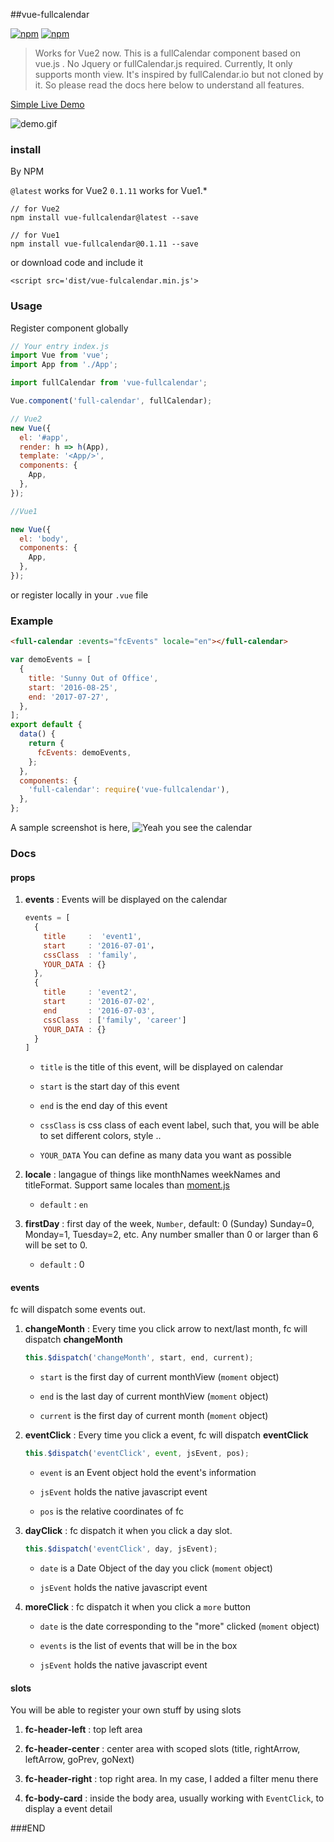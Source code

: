 ##vue-fullcalendar

[![npm](https://img.shields.io/npm/v/vue-fullcalendar.svg?maxAge=2592000?style=flat-square)]()
[![npm](https://img.shields.io/npm/dt/vue-fullcalendar.svg?maxAge=2592000?style=flat-square)]()

> Works for Vue2 now. This is a fullCalendar component based on vue.js . No Jquery or fullCalendar.js required. Currently, It only supports month view. It's inspired by fullCalendar.io but not cloned by it. So please read the docs here below to understand all features.

[Simple Live Demo](https://wanderxx.github.io/vue-fullcalendar/)

![demo.gif](http://g.recordit.co/vovteJ5m9o.gif)

### install

By NPM

`@latest` works for Vue2
`0.1.11` works for Vue1.\*

```shell
// for Vue2
npm install vue-fullcalendar@latest --save

// for Vue1
npm install vue-fullcalendar@0.1.11 --save
```

or download code and include it

```shell
<script src='dist/vue-fulcalendar.min.js'>
```

### Usage

Register component globally

```javascript
// Your entry index.js
import Vue from 'vue';
import App from './App';

import fullCalendar from 'vue-fullcalendar';

Vue.component('full-calendar', fullCalendar);

// Vue2
new Vue({
  el: '#app',
  render: h => h(App),
  template: '<App/>',
  components: {
    App,
  },
});

//Vue1

new Vue({
  el: 'body',
  components: {
    App,
  },
});
```

or register locally in your `.vue` file

### Example

```html
<full-calendar :events="fcEvents" locale="en"></full-calendar>
```

```javascript
var demoEvents = [
  {
    title: 'Sunny Out of Office',
    start: '2016-08-25',
    end: '2017-07-27',
  },
];
export default {
  data() {
    return {
      fcEvents: demoEvents,
    };
  },
  components: {
    'full-calendar': require('vue-fullcalendar'),
  },
};
```

A sample screenshot is here,
![Yeah you see the calendar](http://upload-images.jianshu.io/upload_images/1678581-169e72e080ce5fad.png?imageMogr2/auto-orient/strip%7CimageView2/2/w/1240)

### Docs

#### props

1.  **events** : Events will be displayed on the calendar

    ```javascript
    events = [
      {
        title     :  'event1',
        start     : '2016-07-01'，
        cssClass  : 'family',
        YOUR_DATA : {}
      },
      {
        title     : 'event2',
        start     : '2016-07-02',
        end       : '2016-07-03',
        cssClass  : ['family', 'career']
        YOUR_DATA : {}
      }
    ]
    ```

    * `title` is the title of this event, will be displayed on calendar

    * `start` is the start day of this event

    * `end` is the end day of this event

    * `cssClass` is css class of each event label, such that, you will be able to set different colors, style ..

    * `YOUR_DATA` You can define as many data you want as possible

2.  **locale** : langague of things like monthNames weekNames and titleFormat. Support same locales than [moment.js](http://momentjs.com/docs/#/i18n/)

    * `default` : `en`

3.  **firstDay** : first day of the week, `Number`, default: 0 (Sunday)
    Sunday=0, Monday=1, Tuesday=2, etc.
    Any number smaller than 0 or larger than 6 will be set to 0.

    * `default` : 0

#### events

fc will dispatch some events out.

1.  **changeMonth** : Every time you click arrow to next/last month, fc will dispatch **changeMonth**

    ```javascript
    this.$dispatch('changeMonth', start, end, current);
    ```

    * `start` is the first day of current monthView (`moment` object)

    * `end` is the last day of current monthView (`moment` object)

    * `current` is the first day of current month (`moment` object)

2.  **eventClick** : Every time you click a event, fc will dispatch **eventClick**

    ```javascript
    this.$dispatch('eventClick', event, jsEvent, pos);
    ```

    * `event` is an Event object hold the event's information

    * `jsEvent` holds the native javascript event

    * `pos` is the relative coordinates of fc

3)  **dayClick** : fc dispatch it when you click a day slot.

    ```javascript
    this.$dispatch('eventClick', day, jsEvent);
    ```

    * `date` is a Date Object of the day you click (`moment` object)

    * `jsEvent` holds the native javascript event

4)  **moreClick** : fc dispatch it when you click a `more` button

    * `date` is the date corresponding to the "more" clicked (`moment` object)

    * `events` is the list of events that will be in the box

    * `jsEvent` holds the native javascript event

#### slots

You will be able to register your own stuff by using slots

1.  **fc-header-left** : top left area

2.  **fc-header-center** : center area with scoped slots (title, rightArrow, leftArrow, goPrev, goNext)

3.  **fc-header-right** : top right area. In my case, I added a filter menu there

4.  **fc-body-card** : inside the body area, usually working with `EventClick`, to display a event detail

###END
